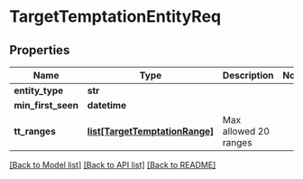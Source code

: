 # TargetTemptationEntityReq

## Properties
Name | Type | Description | Notes
------------ | ------------- | ------------- | -------------
**entity_type** | **str** |  | 
**min_first_seen** | **datetime** |  | 
**tt_ranges** | [**list[TargetTemptationRange]**](TargetTemptationRange.md) | Max allowed 20 ranges | 

[[Back to Model list]](../README.md#documentation-for-models) [[Back to API list]](../README.md#documentation-for-api-endpoints) [[Back to README]](../README.md)


